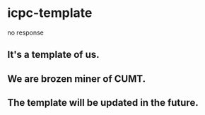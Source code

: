 # icpc-template

no response

## It's a template of us.

## We are brozen miner of CUMT.

## The template will be updated in the future.
